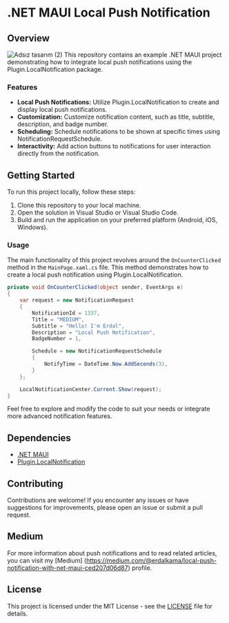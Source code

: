 # .NET MAUI Local Push Notification

## Overview
![Adsız tasarım (2)](https://github.com/erdalkama/LocalPushNotificationMaui/assets/34250103/2efe7498-f840-43c4-b9fa-699d1ee0d94e)
This repository contains an example .NET MAUI project demonstrating how to integrate local push notifications using the Plugin.LocalNotification package.

### Features

- **Local Push Notifications:** Utilize Plugin.LocalNotification to create and display local push notifications.
- **Customization:** Customize notification content, such as title, subtitle, description, and badge number.
- **Scheduling:** Schedule notifications to be shown at specific times using NotificationRequestSchedule.
- **Interactivity:** Add action buttons to notifications for user interaction directly from the notification.

## Getting Started

To run this project locally, follow these steps:

1. Clone this repository to your local machine.
2. Open the solution in Visual Studio or Visual Studio Code.
3. Build and run the application on your preferred platform (Android, iOS, Windows).

### Usage

The main functionality of this project revolves around the `OnCounterClicked` method in the `MainPage.xaml.cs` file. This method demonstrates how to create a local push notification using Plugin.LocalNotification.

```csharp
private void OnCounterClicked(object sender, EventArgs e)
{
    var request = new NotificationRequest
    {
        NotificationId = 1337,
        Title = "MEDIUM",
        Subtitle = "Hello! I'm Erdal",
        Description = "Local Push Notification",
        BadgeNumber = 1,

        Schedule = new NotificationRequestSchedule
        {
            NotifyTime = DateTime.Now.AddSeconds(3),
        }
    };

    LocalNotificationCenter.Current.Show(request);
}
```
Feel free to explore and modify the code to suit your needs or integrate more advanced notification features.

## Dependencies

- [.NET MAUI](https://github.com/dotnet/maui)
- [Plugin.LocalNotification](https://www.nuget.org/packages/Plugin.LocalNotification)

## Contributing

Contributions are welcome! If you encounter any issues or have suggestions for improvements, please open an issue or submit a pull request.

## Medium

For more information about push notifications and to read related articles, you can visit my [Medium] (https://medium.com/@erdalkama/local-push-notification-with-net-maui-ced207d06d87) profile.

## License

This project is licensed under the MIT License - see the [LICENSE](LICENSE) file for details.
